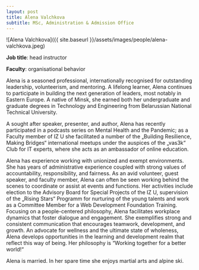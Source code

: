 ```yaml
---
layout: post
title: Alena Valchkova
subtitle: MSc, Administration & Admission Office
---
```


![Alena Valchkova]({{ site.baseurl }}/assets/images/people/alena-valchkova.jpeg)

**Job title**: head instructor

**Faculty**: organisational behavior

Alena is a seasoned professional, internationally recognised for outstanding leadership, volunteerism, and mentoring. A lifelong learner, Alena continues to participate in building the next generation of leaders, most notably in Eastern Europe. A native of Minsk, she earned both her undergraduate and graduate degrees in Technology and Engineering from Belarussian National Technical University.

A sought after speaker, presenter, and author, Alena has recently participated in a podcasts series on Mental Health and the Pandemic; as a Faculty member of IZ U she facilitated a number of the „Building Resilience, Making Bridges“  international meetups under the auspices of the „vas3k“ Club for IT experts, where she acts as an ambassador of online education.

Alena has experience working with unionized and exempt environments. She has years of administrative experience coupled with strong values of accountability, responsibility, and fairness. As an avid volunteer, guest speaker, and faculty member, Alena can often be seen working behind the scenes to coordinate or assist at events and functions.  Her activities include election to the Advisory Board for Special Projects of the IZ U, supervision of the „Rising Stars“ Programm for nurturing of the young talents and work as a Committee Member for a Web Development Foundation Training. Focusing on a people-centered philosophy, Alena facilitates workplace dynamics that foster dialogue and engagement. She exemplifies strong and consistent communication that encourages teamwork, development, and growth.  An advocate for wellness and the ultimate state of wholeness, Alena develops opportunities in the learning and development realm that reflect this way of being. Her philosophy is “Working together for a better world!“

Alena is married. In her spare time she enjoys martial arts and alpine ski.
